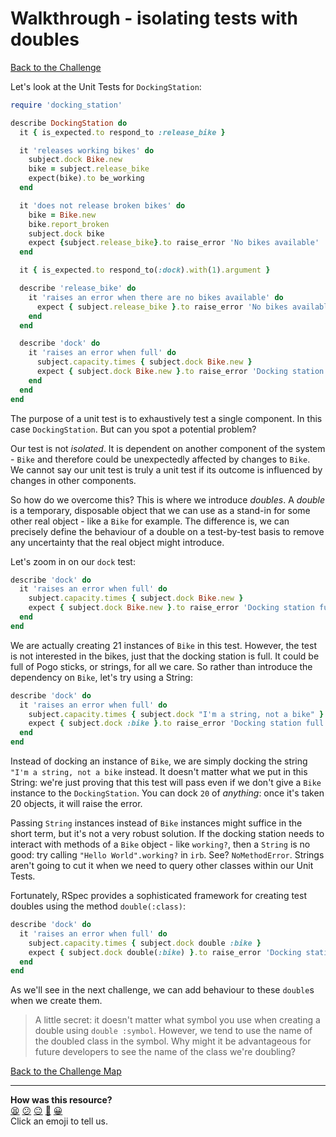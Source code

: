 # Walkthrough - isolating tests with doubles

[Back to the Challenge](../19_isolating_tests_with_doubles.md)

Let's look at the Unit Tests for `DockingStation`:

```ruby
require 'docking_station'

describe DockingStation do
  it { is_expected.to respond_to :release_bike }

  it 'releases working bikes' do
    subject.dock Bike.new
    bike = subject.release_bike
    expect(bike).to be_working
  end

  it 'does not release broken bikes' do
    bike = Bike.new
    bike.report_broken
    subject.dock bike
    expect {subject.release_bike}.to raise_error 'No bikes available'
  end

  it { is_expected.to respond_to(:dock).with(1).argument }

  describe 'release_bike' do
    it 'raises an error when there are no bikes available' do
      expect { subject.release_bike }.to raise_error 'No bikes available'
    end
  end

  describe 'dock' do
    it 'raises an error when full' do
      subject.capacity.times { subject.dock Bike.new }
      expect { subject.dock Bike.new }.to raise_error 'Docking station full'
    end
  end
end
```

The purpose of a unit test is to exhaustively test a single component.  In this case `DockingStation`.  But can you spot a potential problem?

Our test is not *isolated*.  It is dependent on another component of the system - `Bike` and therefore could be unexpectedly affected by changes to `Bike`.  We cannot say our unit test is truly a unit test if its outcome is influenced by changes in other components.

So how do we overcome this?  This is where we introduce *doubles*.  A *double* is a temporary, disposable object that we can use as a stand-in for some other real object - like a `Bike` for example.  The difference is, we can precisely define the behaviour of a double on a test-by-test basis to remove any uncertainty that the real object might introduce.

Let's zoom in on our `dock` test:

```ruby
describe 'dock' do
  it 'raises an error when full' do
    subject.capacity.times { subject.dock Bike.new }
    expect { subject.dock Bike.new }.to raise_error 'Docking station full'
  end
end
```

We are actually creating 21 instances of `Bike` in this test.  However, the test is not interested in the bikes, just that the docking station is full.  It could be full of Pogo sticks, or strings, for all we care.  So rather than introduce the dependency on `Bike`, let's try using a String:

```ruby
describe 'dock' do
  it 'raises an error when full' do
    subject.capacity.times { subject.dock "I'm a string, not a bike" }
    expect { subject.dock :bike }.to raise_error 'Docking station full'
  end
end
```
Instead of docking an instance of `Bike`, we are simply docking the string `"I'm a string, not a bike` instead. It doesn't matter what we put in this String: we're just proving that this test will pass even if we don't give a `Bike` instance to the `DockingStation`. You can dock `20` of _anything_: once it's taken 20 objects, it will raise the error.

Passing `String` instances instead of `Bike` instances might suffice in the short term, but it's not a very robust solution.  If the docking station needs to interact with methods of a `Bike` object - like `working?`, then a `String` is no good: try calling `"Hello World".working?` in `irb`. See? `NoMethodError`. Strings aren't going to cut it when we need to query other classes within our Unit Tests.

Fortunately, RSpec provides a sophisticated framework for creating test doubles using the method `double(:class)`:

```ruby
describe 'dock' do
  it 'raises an error when full' do
    subject.capacity.times { subject.dock double :bike }
    expect { subject.dock double(:bike) }.to raise_error 'Docking station full'
  end
end
```

As we'll see in the next challenge, we can add behaviour to these `double`s when we create them.

> A little secret: it doesn't matter what symbol you use when creating a double using `double :symbol`. However, we tend to use the name of the doubled class in the symbol. Why might it be advantageous for future developers to see the name of the class we're doubling?

[Back to the Challenge Map](../0_challenge_map.md)

<!-- BEGIN GENERATED SECTION DO NOT EDIT -->

---

**How was this resource?**  
[😫](https://airtable.com/shrUJ3t7KLMqVRFKR?prefill_Repository=makersacademy/course&prefill_File=boris_bikes/walkthroughs/19.md&prefill_Sentiment=😫) [😕](https://airtable.com/shrUJ3t7KLMqVRFKR?prefill_Repository=makersacademy/course&prefill_File=boris_bikes/walkthroughs/19.md&prefill_Sentiment=😕) [😐](https://airtable.com/shrUJ3t7KLMqVRFKR?prefill_Repository=makersacademy/course&prefill_File=boris_bikes/walkthroughs/19.md&prefill_Sentiment=😐) [🙂](https://airtable.com/shrUJ3t7KLMqVRFKR?prefill_Repository=makersacademy/course&prefill_File=boris_bikes/walkthroughs/19.md&prefill_Sentiment=🙂) [😀](https://airtable.com/shrUJ3t7KLMqVRFKR?prefill_Repository=makersacademy/course&prefill_File=boris_bikes/walkthroughs/19.md&prefill_Sentiment=😀)  
Click an emoji to tell us.

<!-- END GENERATED SECTION DO NOT EDIT -->
